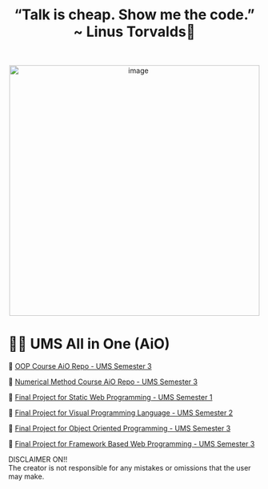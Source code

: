 ## <h1 align="center">“Talk is cheap. Show me the code.” ~ Linus Torvalds:thought_balloon:</h1>

<br>
  <p align="center">
  <a><img src="https://i.giphy.com/media/f3iwJFOVOwuy7K6FFw/giphy.webp" alt="image" width="500"></a>
<br>

# 🐱‍💻 UMS All in One (AiO)

📌 [OOP Course AiO Repo - UMS Semester 3](https://github.com/letdummy/OOP-All-in-One)

📌 [Numerical Method Course AiO Repo - UMS Semester 3](https://github.com/letdummy/Numerical-All-in-One)

📌 [Final Project for Static Web Programming - UMS Semester 1](https://github.com/letdummy/swp-fki)

📌 [Final Project for Visual Programming Language - UMS Semester 2](https://github.com/letdummy/Boo-finale)

📌 [Final Project for Object Oriented Programming - UMS Semester 3](https://github.com/letdummy/TicketMU)

📌 [Final Project for Framework Based Web Programming - UMS Semester 3](https://github.com/letdummy/Restoran-Keluarga-Solo)

DISCLAIMER ON!! <br>
The creator is not responsible for any mistakes or omissions that the user may make.
